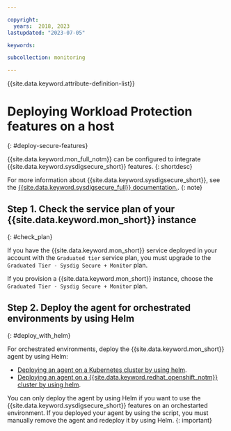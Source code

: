 ```yaml
---

copyright:
  years:  2018, 2023
lastupdated: "2023-07-05"

keywords:

subcollection: monitoring

---
```


{{site.data.keyword.attribute-definition-list}}


# Deploying Workload Protection features on a host
{: #deploy-secure-features}

{{site.data.keyword.mon_full_notm}} can be configured to integrate {{site.data.keyword.sysdigsecure_short}} features.
{: shortdesc}

For more information about {{site.data.keyword.sysdigsecure_short}}, see the [{{site.data.keyword.sysdigsecure_full}} documentation.](/docs/workload-protection).
{: note}

## Step 1. Check the service plan of your {{site.data.keyword.mon_short}} instance
{: #check_plan}

If you have the {{site.data.keyword.mon_short}} service deployed in your account with the `Graduated tier` service plan, you must upgrade to the `Graduated Tier - Sysdig Secure + Monitor` plan.

If you provision a {{site.data.keyword.mon_short}} instance, choose the `Graduated Tier - Sysdig Secure + Monitor` plan.

## Step 2. Deploy the agent for orchestrated environments by using Helm
{: #deploy_with_helm}

For orchestrated environments, deploy the {{site.data.keyword.mon_short}} agent by using Helm:
- [Deploying an agent on a Kubernetes cluster by using helm](/docs/monitoring?topic=monitoring-agent-deploy-kube-helm).
- [Deploying an agent on a {{site.data.keyword.redhat_openshift_notm}} cluster by using helm](/docs/monitoring?topic=monitoring-agent-deploy-openshift-helm).


You can only deploy the agent by using Helm if you want to use the {{site.data.keyword.sysdigsecure_short}} features on an orchestarted environment. If you deployed your agent by using the script, you must manually remove the agent and redeploy it by using Helm.
{: important}
